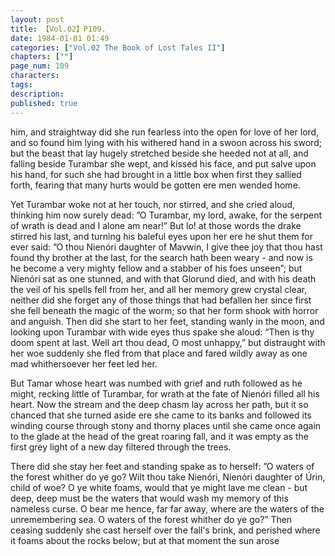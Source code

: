 ```yaml
---
layout: post
title: 【Vol.02】P109.
date: 1984-01-01 01:49
categories: ["Vol.02 The Book of Lost Tales II"]
chapters: [""]
page_num: 109
characters: 
tags: 
description: 
published: true
---
```


<p style="text-indent: 0;">
him, and straightway did she run fearless into the open for love of her lord, and so found him lying with his withered hand in a swoon across his sword; but the beast that lay hugely stretched beside she heeded not at all, and falling beside Turambar she wept, and kissed his face, and put salve upon his hand, for such she had brought in a little box when first they sallied forth, fearing that many hurts would be gotten ere men wended home.
</p>

Yet Turambar woke not at her touch, nor stirred, and she cried aloud, thinking him now surely dead: ”O Turambar, my lord, awake, for the serpent of wrath is dead and I alone am near!” But lo! at those words the drake stirred his last, and turning his baleful eyes upon her ere he shut them for ever said: ”O thou Nienóri daughter of Mavwin, I give thee joy that thou hast found thy brother at the last, for the search hath been weary - and now is he become a very mighty fellow and a stabber of his foes unseen”; but Nienóri sat as one stunned, and with that Glorund died, and with his death the veil of his spells fell from her, and all her memory grew crystal clear, neither did she forget any of those things that had befallen her since first she fell beneath the magic of the worm; so that her form shook with horror and anguish. Then did she start to her feet, standing wanly in the moon, and looking upon Turambar with wide eyes thus spake she aloud: “Then is thy doom spent at last. Well art thou dead, O most unhappy,” but distraught with her woe suddenly she fled from that place and fared wildly away as one mad whithersoever her feet led her.

But Tamar whose heart was numbed with grief and ruth followed as he might, recking little of Turambar, for wrath at the fate of Nienóri filled all his heart. Now the stream and the deep chasm lay across her path, but it so chanced that she turned aside ere she came to its banks and followed its winding course through stony and thorny places until she came once again to the glade at the head of the great roaring fall, and it was empty as the first grey light of a new day filtered through the trees.

There did she stay her feet and standing spake as to herself: ”O waters of the forest whither do ye go? Wilt thou take Nienóri, Nienóri daughter of Úrin, child of woe? O ye white foams, would that ye might lave me clean - but deep, deep must be the waters that would wash my memory of this nameless curse. O bear me hence, far far away, where are the waters of the unremembering sea. O waters of the forest whither do ye go?” Then ceasing suddenly she cast herself over the fall's brink, and perished where it foams about the rocks below; but at that moment the sun arose

